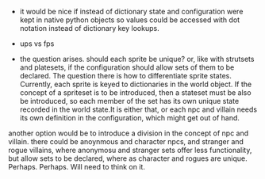 - it would be nice if instead of dictionary state and configuration were kept in native python objects so values could be accessed with dot notation instead of dictionary key lookups.

- ups vs fps

- the question arises. should each sprite be unique? or, like with strutsets and platesets, if the configuration should allow sets of them to be declared. The question there is how to differentiate sprite states. Currently, each sprite is keyed to dictionaries in the world object. If the concept of a spriteset is to be introduced, then a stateset must be also be introduced, so each member of the set has its own unique state recorded in the world state.It is either that, or each npc and villain needs its own definition in the configuration, which might get out of hand.

another option would be to introduce a division in the concept of npc and villain. there could be anoynmous and character npcs, and stranger and rogue villains, where anonymosu and stranger sets offer less functionality, but allow sets to be declared, where as character and rogues are unique. Perhaps. Perhaps. Will need to think on it.